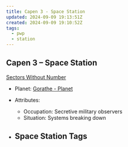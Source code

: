 ```yaml
---
title: Capen 3 - Space Station
updated: 2024-09-09 19:13:51Z
created: 2024-09-09 19:10:52Z
tags:
  - pwp
  - station
---
```


## Capen 3 &ndash; Space Station

[Sectors Without Number](https://sectorswithoutnumber.com/sector/bfDcBzTtgpeyLUfwzjio/spaceStation/a4uKDHtHD27lA9Gd8UKf)

- Planet: [Gorathe - Planet](../../../Gaming/StarsWithoutNumber/PiratesWithoutPlunder/Gorathe%20-%20Planet.md)

- Attributes:
   -   Occupation: Secretive military observers
   -   Situation: Systems breaking down

- Space Station Tags
	-  
